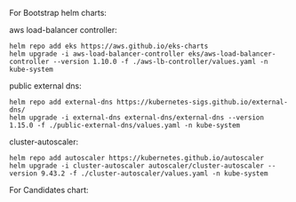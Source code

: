 For Bootstrap helm charts:

aws load-balancer controller:
```
helm repo add eks https://aws.github.io/eks-charts
helm upgrade -i aws-load-balancer-controller eks/aws-load-balancer-controller --version 1.10.0 -f ./aws-lb-controller/values.yaml -n kube-system 
```

public external dns:
```
helm repo add external-dns https://kubernetes-sigs.github.io/external-dns/
helm upgrade -i external-dns external-dns/external-dns --version 1.15.0 -f ./public-external-dns/values.yaml -n kube-system
```

cluster-autoscaler:
```
helm repo add autoscaler https://kubernetes.github.io/autoscaler
helm upgrade -i cluster-autoscaler autoscaler/cluster-autoscaler --version 9.43.2 -f ./cluster-autoscaler/values.yaml -n kube-system
```

For Candidates chart:

